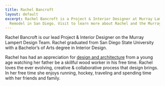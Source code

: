 ```yaml
---
title: Rachel Bancroft
layout: default
excerpt: Rachel Bancroft is a Project & Interior Designer at Murray Lampert Design, Build,
  Remodel in San Diego. Visit to learn more about Rachel and the Murray Lampert team.
---
```


Rachel Bancroft is our lead Project & Interior Designer on the Murray Lampert Design Team. Rachel graduated from San Diego State University with a Bachelor’s of Arts degree in Interior Design.

Rachel has had an appreciation for [design and architecture](/san-diego-home-design-services) from a young age watching her father be a skillful wood worker in his free time. Rachel loves the ever evolving, creative & collaborative process that design brings. In her free time she enjoys running, hockey, traveling and spending time with her friends and family.
